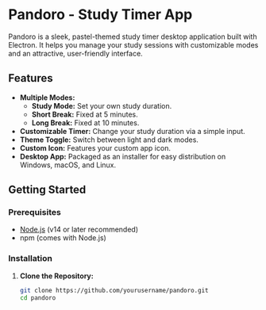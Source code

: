 
# Pandoro - Study Timer App

Pandoro is a sleek, pastel-themed study timer desktop application built with Electron. It helps you manage your study sessions with customizable modes and an attractive, user-friendly interface.

## Features

- **Multiple Modes:**  
  - **Study Mode:** Set your own study duration.
  - **Short Break:** Fixed at 5 minutes.
  - **Long Break:** Fixed at 10 minutes.
- **Customizable Timer:** Change your study duration via a simple input.
- **Theme Toggle:** Switch between light and dark modes.
- **Custom Icon:** Features your custom app icon.
- **Desktop App:** Packaged as an installer for easy distribution on Windows, macOS, and Linux.

## Getting Started

### Prerequisites

- [Node.js](https://nodejs.org/) (v14 or later recommended)
- npm (comes with Node.js)

### Installation

1. **Clone the Repository:**

   ```bash
   git clone https://github.com/yourusername/pandoro.git
   cd pandoro
